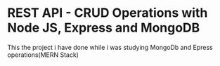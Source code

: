 # REST API - CRUD Operations with Node JS, Express and MongoDB
 This the project i have done while i was studying MongoDb and Epress operations(MERN Stack)
